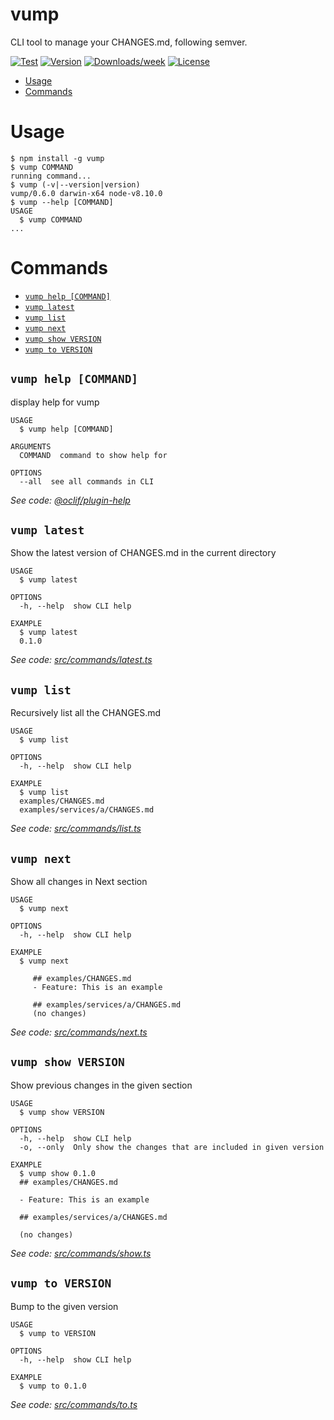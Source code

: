 vump
====

CLI tool to manage your CHANGES.md, following semver.

[![Test](https://github.com/tomodian/vump/workflows/Test%20on%20Linux/badge.svg)](https://github.com/tomodian/vump/actions?workflow=Test+on+Linux)
[![Version](https://img.shields.io/npm/v/vump.svg)](https://npmjs.org/package/vump)
[![Downloads/week](https://img.shields.io/npm/dw/vump.svg)](https://npmjs.org/package/vump)
[![License](https://img.shields.io/npm/l/vump.svg)](https://github.com/tomodian/vump/blob/master/package.json)

<!-- toc -->
* [Usage](#usage)
* [Commands](#commands)
<!-- tocstop -->

# Usage

<!-- usage -->
```sh-session
$ npm install -g vump
$ vump COMMAND
running command...
$ vump (-v|--version|version)
vump/0.6.0 darwin-x64 node-v8.10.0
$ vump --help [COMMAND]
USAGE
  $ vump COMMAND
...
```
<!-- usagestop -->

# Commands
<!-- commands -->
* [`vump help [COMMAND]`](#vump-help-command)
* [`vump latest`](#vump-latest)
* [`vump list`](#vump-list)
* [`vump next`](#vump-next)
* [`vump show VERSION`](#vump-show-version)
* [`vump to VERSION`](#vump-to-version)

## `vump help [COMMAND]`

display help for vump

```
USAGE
  $ vump help [COMMAND]

ARGUMENTS
  COMMAND  command to show help for

OPTIONS
  --all  see all commands in CLI
```

_See code: [@oclif/plugin-help](https://github.com/oclif/plugin-help/blob/v2.2.1/src/commands/help.ts)_

## `vump latest`

Show the latest version of CHANGES.md in the current directory

```
USAGE
  $ vump latest

OPTIONS
  -h, --help  show CLI help

EXAMPLE
  $ vump latest
  0.1.0
```

_See code: [src/commands/latest.ts](https://github.com/tomodian/vump/blob/v0.6.0/src/commands/latest.ts)_

## `vump list`

Recursively list all the CHANGES.md

```
USAGE
  $ vump list

OPTIONS
  -h, --help  show CLI help

EXAMPLE
  $ vump list
  examples/CHANGES.md
  examples/services/a/CHANGES.md
```

_See code: [src/commands/list.ts](https://github.com/tomodian/vump/blob/v0.6.0/src/commands/list.ts)_

## `vump next`

Show all changes in Next section

```
USAGE
  $ vump next

OPTIONS
  -h, --help  show CLI help

EXAMPLE
  $ vump next

     ## examples/CHANGES.md
     - Feature: This is an example

     ## examples/services/a/CHANGES.md
     (no changes)
```

_See code: [src/commands/next.ts](https://github.com/tomodian/vump/blob/v0.6.0/src/commands/next.ts)_

## `vump show VERSION`

Show previous changes in the given section

```
USAGE
  $ vump show VERSION

OPTIONS
  -h, --help  show CLI help
  -o, --only  Only show the changes that are included in given version

EXAMPLE
  $ vump show 0.1.0
  ## examples/CHANGES.md

  - Feature: This is an example

  ## examples/services/a/CHANGES.md

  (no changes)
```

_See code: [src/commands/show.ts](https://github.com/tomodian/vump/blob/v0.6.0/src/commands/show.ts)_

## `vump to VERSION`

Bump to the given version

```
USAGE
  $ vump to VERSION

OPTIONS
  -h, --help  show CLI help

EXAMPLE
  $ vump to 0.1.0
```

_See code: [src/commands/to.ts](https://github.com/tomodian/vump/blob/v0.6.0/src/commands/to.ts)_
<!-- commandsstop -->
